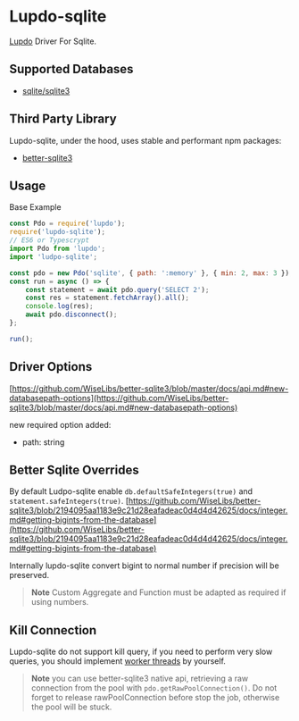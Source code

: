 # Lupdo-sqlite

[Lupdo](https://www.npmjs.com/package/lupdo) Driver For Sqlite.

## Supported Databases

-   [sqlite/sqlite3](https://www.sqlite.org/index.html)

## Third Party Library

Lupdo-sqlite, under the hood, uses stable and performant npm packages:

-   [better-sqlite3](https://github.com/WiseLibs/better-sqlite3)

## Usage

Base Example

```js
const Pdo = require('lupdo');
require('lupdo-sqlite');
// ES6 or Typescrypt
import Pdo from 'lupdo';
import 'ludpo-sqlite';

const pdo = new Pdo('sqlite', { path: ':memory' }, { min: 2, max: 3 });
const run = async () => {
    const statement = await pdo.query('SELECT 2');
    const res = statement.fetchArray().all();
    console.log(res);
    await pdo.disconnect();
};

run();
```

## Driver Options

[https://github.com/WiseLibs/better-sqlite3/blob/master/docs/api.md#new-databasepath-options](https://github.com/WiseLibs/better-sqlite3/blob/master/docs/api.md#new-databasepath-options)

new required option added:

-   path: string

## Better Sqlite Overrides

By default Ludpo-sqlite enable `db.defaultSafeIntegers(true)` and `statement.safeIntegers(true)`.
[https://github.com/WiseLibs/better-sqlite3/blob/2194095aa1183e9c21d28eafadeac0d4d4d42625/docs/integer.md#getting-bigints-from-the-database](https://github.com/WiseLibs/better-sqlite3/blob/2194095aa1183e9c21d28eafadeac0d4d4d42625/docs/integer.md#getting-bigints-from-the-database)

Internally lupdo-sqlite convert bigint to normal number if precision will be preserved.

> **Note**
> Custom Aggregate and Function must be adapted as required if using numbers.

## Kill Connection

Lupdo-sqlite do not support kill query, if you need to perform very slow queries, you should implement [worker threads](https://github.com/WiseLibs/better-sqlite3/blob/2194095aa1183e9c21d28eafadeac0d4d4d42625/docs/threads.md) by yourself.

> **Note**
> you can use better-sqlite3 native api, retrieving a raw connection from the pool with `pdo.getRawPoolConnection()`.
> Do not forget to release rawPoolConnection before stop the job, otherwise the pool will be stuck.

